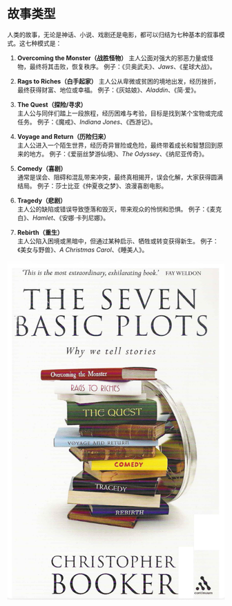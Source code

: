 # 故事类型
人类的故事，无论是神话、小说、戏剧还是电影，都可以归结为七种基本的叙事模式。这七种模式是：

1. **Overcoming the Monster（战胜怪物）** 
   主人公面对强大的邪恶力量或怪物，最终将其击败，恢复秩序。 
   例子：《贝奥武夫》、*Jaws*、《星球大战》。

2. **Rags to Riches（白手起家）** 
   主人公从卑微或贫困的境地出发，经历挫折，最终获得财富、地位或幸福。 
   例子：《灰姑娘》、*Aladdin*、《简·爱》。

3. **The Quest（探险/寻求）**  
   主人公与同伴们踏上一段旅程，经历困难与考验，目标是找到某个宝物或完成任务。 
   例子：《魔戒》、*Indiana Jones*、《西游记》。

4. **Voyage and Return（历险归来）**  
   主人公进入一个陌生世界，经历奇异冒险或危险，最终带着成长和智慧回到原来的地方。 
   例子：《爱丽丝梦游仙境》、*The Odyssey*、《纳尼亚传奇》。

5. **Comedy（喜剧）**  
   通常是误会、阻碍和混乱带来冲突，最终真相揭开，误会化解，大家获得圆满结局。 
   例子：莎士比亚《仲夏夜之梦》、浪漫喜剧电影。

6. **Tragedy（悲剧）**  
   主人公的缺陷或错误导致堕落和毁灭，带来观众的怜悯和恐惧。 
   例子：《麦克白》、*Hamlet*、《安娜·卡列尼娜》。

7. **Rebirth（重生）**  
   主人公陷入困境或黑暗中，但通过某种启示、牺牲或转变获得新生。 
   例子：《美女与野兽》、*A Christmas Carol*、《睡美人》。



![cover](images/cover.png)
